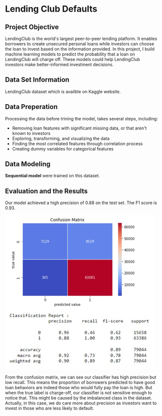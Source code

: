 # Lending Club Defaults 
 
## Project Objective
LendingClub is the world's largest peer-to-peer lending platform. It enables borrowers to create unsecured personal loans while investors can choose the loan to invest based on the information provided. 
In this project, I build machine learning models to predict the probability that a loan on LendingClub will charge off. These models could help LendingClub investors make better-informed investment decisions.

## Data Set Information
LendingClub dataset which is availble on Kaggle website.

## Data Preperation
Processing the data before trining the model, takes several steps, including: 
* Removing loan features with significant missing data, or that aren't known to investors
* Exploring, transforming, and visualizing the data
* Finding the most correlated features through correlation process 
* Creating dummy variables for categorical features 

## Data Modeling
**Sequential model** were trained on this dataset.

## Evaluation and the Results
Our model achieved a high precision of 0.88 on the test set. The F1 score is 0.93.

![confusion_matrix](https://github.com/saeidesm/lending-club-default-prediction/blob/main/confusion_matrix.jpg)


From the confusion matrix, we can see our classifier has high precision but low recall. This means the proportion of borrowers predicted to have good loan behaviors are indeed those who would fully pay the loan is high. But when the true label is charge-off, our classifier is not sensitive enough to notice that. This might be caused by the imbalanced class in the dataset. Actually, in this case, we do care more about precision as investors want to invest in those who are less likely to default.
